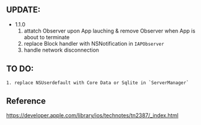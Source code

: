 ## UPDATE:
- 1.1.0
    1. attatch Observer upon App lauching & remove Observer when App is about to terminate
    2. replace Block handler with NSNotification in `IAPObserver`
    3. handle network disconnection

## TO DO:
    1. replace NSUserdefault with Core Data or Sqlite in `ServerManager`

## Reference

https://developer.apple.com/library/ios/technotes/tn2387/_index.html
